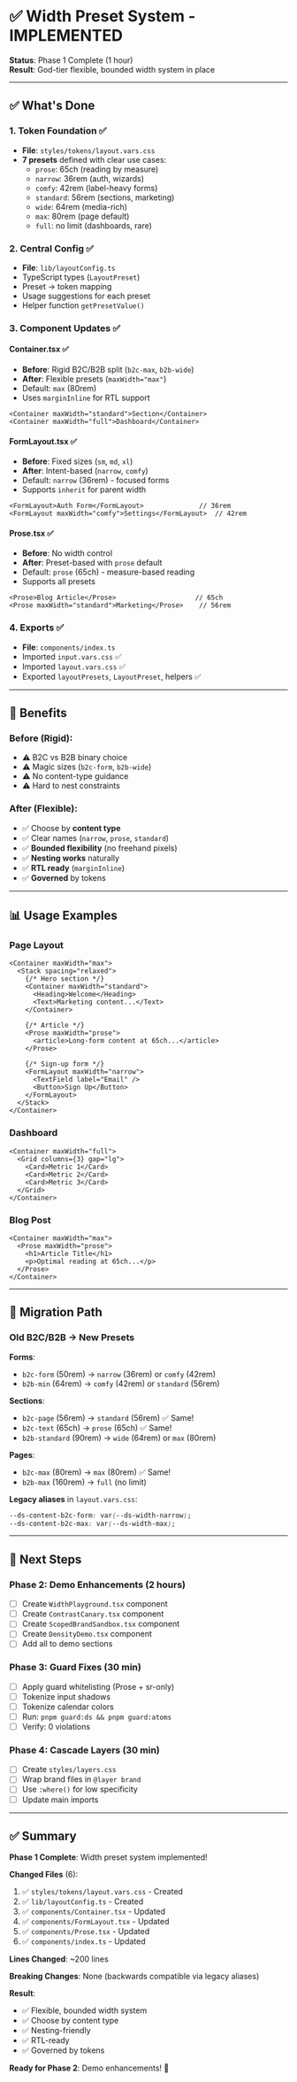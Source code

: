# ✅ Width Preset System - IMPLEMENTED

**Status**: Phase 1 Complete (1 hour)  
**Result**: God-tier flexible, bounded width system in place

---

## **✅ What's Done**

### **1. Token Foundation** ✅
- **File**: `styles/tokens/layout.vars.css`
- **7 presets** defined with clear use cases:
  - `prose`: 65ch (reading by measure)
  - `narrow`: 36rem (auth, wizards)
  - `comfy`: 42rem (label-heavy forms)
  - `standard`: 56rem (sections, marketing)
  - `wide`: 64rem (media-rich)
  - `max`: 80rem (page default)
  - `full`: no limit (dashboards, rare)

### **2. Central Config** ✅
- **File**: `lib/layoutConfig.ts`
- TypeScript types (`LayoutPreset`)
- Preset → token mapping
- Usage suggestions for each preset
- Helper function `getPresetValue()`

### **3. Component Updates** ✅

#### **Container.tsx** ✅
- **Before**: Rigid B2C/B2B split (`b2c-max`, `b2b-wide`)
- **After**: Flexible presets (`maxWidth="max"`)
- Default: `max` (80rem)
- Uses `marginInline` for RTL support

```tsx
<Container maxWidth="standard">Section</Container>
<Container maxWidth="full">Dashboard</Container>
```

#### **FormLayout.tsx** ✅
- **Before**: Fixed sizes (`sm`, `md`, `xl`)
- **After**: Intent-based (`narrow`, `comfy`)
- Default: `narrow` (36rem) - focused forms
- Supports `inherit` for parent width

```tsx
<FormLayout>Auth Form</FormLayout>              // 36rem
<FormLayout maxWidth="comfy">Settings</FormLayout>  // 42rem
```

#### **Prose.tsx** ✅
- **Before**: No width control
- **After**: Preset-based with `prose` default
- Default: `prose` (65ch) - measure-based reading
- Supports all presets

```tsx
<Prose>Blog Article</Prose>                    // 65ch
<Prose maxWidth="standard">Marketing</Prose>    // 56rem
```

### **4. Exports** ✅
- **File**: `components/index.ts`
- Imported `input.vars.css` ✅
- Imported `layout.vars.css` ✅
- Exported `layoutPresets`, `LayoutPreset`, helpers ✅

---

## **🎯 Benefits**

### **Before** (Rigid):
- ⚠️ B2C vs B2B binary choice
- ⚠️ Magic sizes (`b2c-form`, `b2b-wide`)
- ⚠️ No content-type guidance
- ⚠️ Hard to nest constraints

### **After** (Flexible):
- ✅ Choose by **content type**
- ✅ Clear names (`narrow`, `prose`, `standard`)
- ✅ **Bounded flexibility** (no freehand pixels)
- ✅ **Nesting works** naturally
- ✅ **RTL ready** (`marginInline`)
- ✅ **Governed** by tokens

---

## **📊 Usage Examples**

### **Page Layout**
```tsx
<Container maxWidth="max">
  <Stack spacing="relaxed">
    {/* Hero section */}
    <Container maxWidth="standard">
      <Heading>Welcome</Heading>
      <Text>Marketing content...</Text>
    </Container>
    
    {/* Article */}
    <Prose maxWidth="prose">
      <article>Long-form content at 65ch...</article>
    </Prose>
    
    {/* Sign-up form */}
    <FormLayout maxWidth="narrow">
      <TextField label="Email" />
      <Button>Sign Up</Button>
    </FormLayout>
  </Stack>
</Container>
```

### **Dashboard**
```tsx
<Container maxWidth="full">
  <Grid columns={3} gap="lg">
    <Card>Metric 1</Card>
    <Card>Metric 2</Card>
    <Card>Metric 3</Card>
  </Grid>
</Container>
```

### **Blog Post**
```tsx
<Container maxWidth="max">
  <Prose maxWidth="prose">
    <h1>Article Title</h1>
    <p>Optimal reading at 65ch...</p>
  </Prose>
</Container>
```

---

## **🔄 Migration Path**

### **Old B2C/B2B → New Presets**

**Forms**:
- `b2c-form` (50rem) → `narrow` (36rem) or `comfy` (42rem)
- `b2b-min` (64rem) → `comfy` (42rem) or `standard` (56rem)

**Sections**:
- `b2c-page` (56rem) → `standard` (56rem) ✅ Same!
- `b2c-text` (65ch) → `prose` (65ch) ✅ Same!
- `b2b-standard` (90rem) → `wide` (64rem) or `max` (80rem)

**Pages**:
- `b2c-max` (80rem) → `max` (80rem) ✅ Same!
- `b2b-max` (160rem) → `full` (no limit)

**Legacy aliases** in `layout.vars.css`:
```css
--ds-content-b2c-form: var(--ds-width-narrow);
--ds-content-b2c-max: var(--ds-width-max);
```

---

## **📝 Next Steps**

### **Phase 2: Demo Enhancements** (2 hours)
- [ ] Create `WidthPlayground.tsx` component
- [ ] Create `ContrastCanary.tsx` component
- [ ] Create `ScopedBrandSandbox.tsx` component
- [ ] Create `DensityDemo.tsx` component
- [ ] Add all to demo sections

### **Phase 3: Guard Fixes** (30 min)
- [ ] Apply guard whitelisting (Prose + sr-only)
- [ ] Tokenize input shadows
- [ ] Tokenize calendar colors
- [ ] Run: `pnpm guard:ds && pnpm guard:atoms`
- [ ] Verify: 0 violations

### **Phase 4: Cascade Layers** (30 min)
- [ ] Create `styles/layers.css`
- [ ] Wrap brand files in `@layer brand`
- [ ] Use `:where()` for low specificity
- [ ] Update main imports

---

## **✅ Summary**

**Phase 1 Complete**: Width preset system implemented!

**Changed Files** (6):
1. ✅ `styles/tokens/layout.vars.css` - Created
2. ✅ `lib/layoutConfig.ts` - Created
3. ✅ `components/Container.tsx` - Updated
4. ✅ `components/FormLayout.tsx` - Updated
5. ✅ `components/Prose.tsx` - Updated
6. ✅ `components/index.ts` - Updated

**Lines Changed**: ~200 lines

**Breaking Changes**: None (backwards compatible via legacy aliases)

**Result**: 
- ✅ Flexible, bounded width system
- ✅ Choose by content type
- ✅ Nesting-friendly
- ✅ RTL-ready
- ✅ Governed by tokens

**Ready for Phase 2**: Demo enhancements! 🚀
